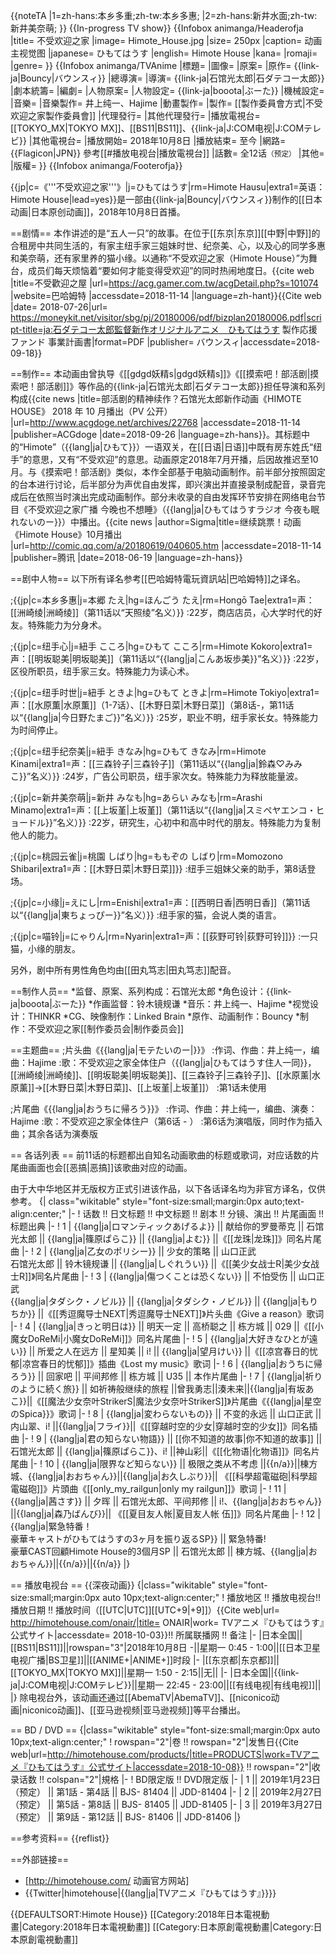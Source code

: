 {{noteTA
|1=zh-hans:本乡多重;zh-tw:本乡多惠;
|2=zh-hans:新井水面;zh-tw:新井美奈萌;
}}
{{In-progress TV show}}
{{Infobox animanga/Headerofja
|title= 不受欢迎之家
|image= Himote_House.jpg
|size= 250px
|caption= 动画主视觉图
|japanese= ひもてはうす
|english= Himote House
|kana= 
|romaji= 
|genre= 
}}
{{Infobox animanga/TVAnime
|標題= 
|圖像= 
|原案= 
|原作= {{link-ja|Bouncy|バウンスィ}}
|總導演= 
|導演= {{link-ja|石馆光太郎|石ダテコー太郎}}
|劇本統籌= 
|編劇= 
|人物原案=
|人物設定= {{link-ja|booota|ぶーた}}
|機械設定= 
|音樂= 
|音樂製作= 井上纯一、Hajime
|動畫製作= 
|製作= [[製作委員會方式|不受欢迎之家製作委員會]]
|代理發行= 
|其他代理發行= 
|播放電視台= [[TOKYO_MX|TOKYO MX]]、[[BS11|BS11]]、{{link-ja|J:COM电视|J:COMテレビ}}
|其他電視台= 
|播放開始= 2018年10月8日
|播放結束= 至今
|網路= {{Flagicon|JPN}} 參考[[#播放电视台|播放電視台]]
|話數= 全12话<small>（预定）</small>
|其他= 
|版權=
}}
{{Infobox animanga/Footerofja}}

{{jp|c=《'''不受欢迎之家'''》|j=ひもてはうす|rm=Himote Hausu|extra1=英语：Himote House|lead=yes}}是一部由{{link-ja|Bouncy|バウンスィ}}制作的[[日本动画|日本原创动画]]，2018年10月8日首播。

==剧情==
本作讲述的是“五人一只”的故事。在位于[[东京|东京]][[中野|中野]]的合租房中共同生活的，有家主纽手家三姐妹时世、纪奈美、心，以及心的同学多惠和美奈萌，还有家里养的猫小缘。以通称“不受欢迎之家（Himote House）”为舞台，成员们每天烦恼着“要如何才能变得受欢迎”的同时热闹地度日。<ref name=bhmt>{{cite web |title=不受歡迎之屋 |url=https://acg.gamer.com.tw/acgDetail.php?s=101074 |website=巴哈姆特 |accessdate=2018-11-14 |language=zh-hant}}</ref><ref name=pdf1>{{Cite web |date= 2018-07-26|url= https://moneykit.net/visitor/sbg/pj/20180006/pdf/bizplan20180006.pdf|script-title=ja:石ダテコー太郎監督新作オリジナルアニメ　ひもてはうす 製作応援ファンド 事業計画書|format=PDF |publisher= バウンスィ|accessdate=2018-09-18}}</ref>

==制作==
本动画由曾执导《[[gdgd妖精s|gdgd妖精s]]》《[[摸索吧！部活剧|摸索吧！部活剧]]》等作品的{{link-ja|石馆光太郎|石ダテコー太郎}}担任导演和系列构成<ref>{{cite news |title=部活剧的精神续作？石馆光太郎新作动画《HIMOTE HOUSE》 2018 年 10 月播出（PV 公开） |url=http://www.acgdoge.net/archives/22768 |accessdate=2018-11-14 |publisher=ACGdoge |date=2018-09-26 |language=zh-hans}}</ref>。其标题中的“Himote”（{{lang|ja|ひもて}}）一语双关，在[[日语|日语]]中既有房东姓氏“纽手”的意思，又有“不受欢迎”的意思。动画原定2018年7月开播，后因故推迟至10月。与《摸索吧！部活剧》类似，本作全部基于电脑动画制作。前半部分按照固定的台本进行讨论，后半部分为声优自由发挥，即兴演出并直接录制成配音，录音完成后在依照当时演出完成动画制作。部分未收录的自由发挥环节安排在网络电台节目《不受欢迎之家广播 今晚也不想睡》（{{lang|ja|ひもてはうすラジオ 今夜も眠れないのー}}）中播出。<ref>{{cite news |author=Sigma|title=继续跳票！动画《Himote House》10月播出 |url=http://comic.qq.com/a/20180619/040605.htm |accessdate=2018-11-14 |publisher=腾讯 |date=2018-06-19 |language=zh-hans}}</ref>

==剧中人物==
以下所有译名参考[[巴哈姆特電玩資訊站|巴哈姆特]]之译名<ref name=bhmt/><ref name=pdf1/>。

;{{jp|c=本乡多惠|j=本郷 たえ|hg=ほんごう たえ|rm=Hongō Tae|extra1=声：[[洲崎绫|洲崎绫]]（第11话以“天照绫”名义）}}
:22岁，商店店员，心大学时代的好友。特殊能力为分身术。

;{{jp|c=纽手心|j=紐手 こころ|hg=ひもて こころ|rm=Himote Kokoro|extra1=声：[[明坂聪美|明坂聪美]]（第11话以“{{lang|ja|こんあ坂歩美}}”名义）}}
:22岁，区役所职员，纽手家三女。特殊能力为读心术。

;{{jp|c=纽手时世|j=紐手 ときよ|hg=ひもて ときよ|rm=Himote Tokiyo|extra1=声：[[水原薫|水原薫]]（1-7话）、[[木野日菜|木野日菜]]（第8话-，第11话以“{{lang|ja|今日野たまご}}”名义）}}
:25岁，职业不明，纽手家长女。特殊能力为时间停止。

;{{jp|c=纽手纪奈美|j=紐手 きなみ|hg=ひもて きなみ|rm=Himote Kinami|extra1=声：[[三森铃子|三森铃子]]（第11话以“{{lang|ja|鈴森♡みみこ}}”名义）}}
:24岁，广告公司职员，纽手家次女。特殊能力为释放能量波。

;{{jp|c=新井美奈萌|j=新井 みなも|hg=あらい みなも|rm=Arashi Minamo|extra1=声：[[上坂堇|上坂堇]]（第11话以“{{lang|ja|スミぺヤエンコ・ヒョードル}}”名义）}}
:22岁，研究生，心初中和高中时代的朋友。特殊能力为复制他人的能力。

;{{jp|c=桃园云雀|j=桃園 しばり|hg=ももぞの しばり|rm=Momozono Shibari|extra1=声：[[木野日菜|木野日菜]]}}
:纽手三姐妹父亲的助手，第8话登场。

;{{jp|c=小缘|j=えにし|rm=Enishi|extra1=声：[[西明日香|西明日香]]（第11话以“{{lang|ja|東ちょっぴー}}”名义）}}
:纽手家的猫，会说人类的语言。

;{{jp|c=喵铃|j=にゃりん|rm=Nyarin|extra1=声：[[荻野可铃|荻野可铃]]}}
:一只猫，小缘的朋友。

另外，剧中所有男性角色均由[[田丸笃志|田丸笃志]]配音。

==制作人员==
*监督、原案、系列构成：石馆光太郎
*角色设计：{{link-ja|booota|ぶーた}}
*作画监督：铃木镜规谦
*音乐：井上纯一、Hajime
*视觉设计：THINKR
*CG、映像制作：Linked Brain
*原作、动画制作：Bouncy
*制作：不受欢迎之家[[制作委员会|制作委员会]]

==主题曲==
;片头曲《{{lang|ja|モテたいのー|}}》
:作词、作曲：井上纯一，编曲：Hajime
:歌：不受欢迎之家全体住户（{{lang|ja|ひもてはうす住人一同}}，[[洲崎绫|洲崎绫]]、[[明坂聪美|明坂聪美]]、[[三森铃子|三森铃子]]、[[水原薰|水原薰]]→[[木野日菜|木野日菜]]、[[上坂堇|上坂堇]]）
:第1话未使用

;片尾曲《{{lang|ja|おうちに帰ろう}}》
:作词、作曲：井上纯一，编曲、演奏：Hajime
:歌：不受欢迎之家全体住户（第6话 - ）
:第6话为演唱版，同时作为插入曲；其余各话为演奏版

== 各话列表 ==
前11话的标题都出自知名动画歌曲的标题或歌词，对应话数的片尾曲画面也会[[恶搞|恶搞]]该歌曲对应的动画。

由于大中华地区并无版权方正式引进该作品，以下各话译名均为非官方译名，仅供参考。
{| class="wikitable" style="font-size:small;margin:0px auto;text-align:center;"
|-
! 话数 !! 日文标题 !! 中文标题 !! 剧本 !! 分镜、演出 !! 片尾画面 !! 标题出典
|-
! 1
| {{lang|ja|ロマンティックあげるよ}} || 献给你的罗曼蒂克 || 石馆光太郎 || {{lang|ja|篠原ぱらこ}} || {{lang|ja|よむ}} ||《[[龙珠|龙珠]]》同名片尾曲
|-
! 2
| {{lang|ja|乙女のポリシー}} || 少女的策略 || 山口正武<br />石馆光太郎 || 铃木镜规谦 || {{lang|ja|しぐれうい}} ||《[[美少女战士R|美少女战士R]]》同名片尾曲
|-
! 3
| {{lang|ja|傷つくことは恐くない}} || 不怕受伤 || 山口正武<br />{{lang|ja|タダシク・ノビル}} || {{lang|ja|タダシク・ノビル}} || {{lang|ja|もりちか}} ||《[[秀逗魔导士NEXT|秀逗魔导士NEXT]]》片头曲《Give a reason》歌词
|-
! 4
| {{lang|ja|きっと明日は}} || 明天一定 || 高桥聪之 || 栋方城 || 029 ||《[[小魔女DoReMi|小魔女DoReMi]]》同名片尾曲
|-
! 5
| {{lang|ja|大好きなひとが遠い}} || 所爱之人在远方 || 星知美 || i! || {{lang|ja|望月けい}} ||《[[凉宫春日的忧郁|凉宫春日的忧郁]]》插曲《Lost my music》歌词
|-
! 6
| {{lang|ja|おうちに帰ろう}} || 回家吧 || 平间邦修 || 栋方城 || U35 || 本作片尾曲
|-
! 7
| {{lang|ja|祈りのように続く旅}} || 如祈祷般继续的旅程 ||曾我勇志||湊未来||{{lang|ja|有坂あこ}}||《[[魔法少女奈叶StrikerS|魔法少女奈叶StrikerS]]》片尾曲《{{lang|ja|星空のSpica}}》歌词
|-
! 8
| {{lang|ja|変わらないもの}} || 不变的永远 || 山口正武 || 内山翠、i! ||{{lang|ja|フライ}}||《[[穿越时空的少女|穿越时空的少女]]》同名插曲
|-
! 9
| {{lang|ja|君の知らない物語}} || [[你不知道的故事|你不知道的故事]] || 石馆光太郎 || {{lang|ja|篠原ぱらこ}}、i! ||神山彩||《[[化物语|化物语]]》同名片尾曲
|-
! 10
| {{lang|ja|限界など知らない}} || 极限之类从不考虑 ||{{n/a}}||棟方城、{{lang|ja|おおちゃん}}||{{lang|ja|お久しぶり}}|| 《[[科學超電磁砲|科學超電磁砲]]》片頭曲《[[only_my_railgun|only my railgun]]》歌词
|-
! 11
| {{lang|ja|茜さす}} || 夕晖 || 石馆光太郎、平间邦修 || i!、{{lang|ja|おおちゃん}} ||{{lang|ja|森乃ばんび}}|| 《[[夏目友人帐|夏目友人帐 伍]]》同名片尾曲
|-
! 12
| {{lang|ja|緊急特番！<br/>豪華キャストがひもてはうすの3ヶ月を振り返るSP}} || 緊急特番!<br/>豪華CAST回顧Himote House的3個月SP || 石馆光太郎 || 棟方城、{{lang|ja|おおちゃん}}||{{n/a}}||{{n/a}}
|}

== 播放电视台 ==
{{深夜动画}}
{|class="wikitable" style="font-size:small;margin:0px auto 10px;text-align:center;"
! 播放地区 !! 播放电视台!! 播放日期 !! 播放时间（[[UTC|UTC]][[UTC+9|+9]]）<ref>{{Cite web|url= http://himotehouse.com/onair/|title= ONAIR|work= TVアニメ『ひもてはうす』公式サイト|accessdate= 2018-10-03}}</ref>!! 所属联播网 !! 备注
|-
|日本全国||[[BS11|BS11]]||rowspan="3"|2018年10月8日 -||星期一 0:45 - 1:00||[[日本卫星电视广播|BS卫星]]||[[ANIME+|ANIME+]]时段
|-
|[[东京都|东京都]]||[[TOKYO_MX|TOKYO MX]]||星期一 1:50 -  2:15||无||
|-
|日本全国||{{link-ja|J:COM电视|J:COMテレビ}}||星期一 22:45 - 23:00||[[有线电视|有线电视]]||
|}
除电视台外，该动画还通过[[AbemaTV|AbemaTV]]、[[niconico动画|niconico动画]]、[[亚马逊视频|亚马逊视频]]等平台播出。

== BD / DVD ==
{|class="wikitable" style="font-size:small;margin:0px auto 10px;text-align:center;"
! rowspan="2"|卷 !! rowspan="2"|发售日<ref>{{Cite web|url=http://himotehouse.com/products/|title=PRODUCTS|work=TVアニメ『ひもてはうす』公式サイト|accessdate=2018-10-08}}</ref> !! rowspan="2"|收录话数 !! colspan="2"|規格
|-
! BD限定版 !! DVD限定版
|-
| 1 || 2019年1月23日（预定） || 第1話 - 第4話 || BJS- 81404 || JDD-81404
|-
| 2 || 2019年2月27日（预定） || 第5話 - 第8話 || BJS- 81405 || JDD-81405
|-
| 3 || 2019年3月27日（预定） || 第9話 - 第12話 || BJS- 81406 || JDD-81406
|}

==参考资料==
{{reflist}}

==外部链接==
* [http://himotehouse.com/ 动画官方网站]
* {{Twitter|himotehouse|{{lang|ja|TVアニメ『ひもてはうす』}}}}

{{DEFAULTSORT:Himote House}}
[[Category:2018年日本電視動畫|Category:2018年日本電視動畫]]
[[Category:日本原創電視動畫|Category:日本原創電視動畫]]
